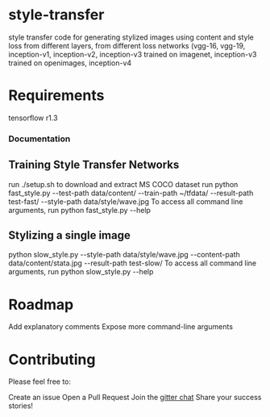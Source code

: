 # style-transfer
style transfer code for generating stylized images using content and style loss from different layers, from different loss networks (vgg-16, vgg-19, inception-v1, inception-v2, inception-v3 trained on imagenet, inception-v3 trained on openimages, inception-v4

# Requirements
tensorflow r1.3

### Documentation
## Training Style Transfer Networks
run ./setup.sh to download and extract MS COCO dataset
run python fast_style.py --test-path data/content/ --train-path ~/tfdata/ --result-path test-fast/ --style-path data/style/wave.jpg
To access all command line arguments, run python fast_style.py --help

## Stylizing a single image
python slow_style.py --style-path data/style/wave.jpg --content-path data/content/stata.jpg --result-path test-slow/
To access all command line arguments, run python slow_style.py --help

# Roadmap
Add explanatory comments
Expose more command-line arguments

# Contributing
Please feel free to:

Create an issue
Open a Pull Request
Join the [gitter chat](https://gitter.im/style-transfer/Lobby)
Share your success stories!
